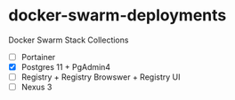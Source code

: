 # docker-swarm-deployments
Docker Swarm Stack Collections

* [ ] Portainer
* [x] Postgres 11 + PgAdmin4
* [ ] Registry + Registry Browswer + Registry UI
* [ ] Nexus 3